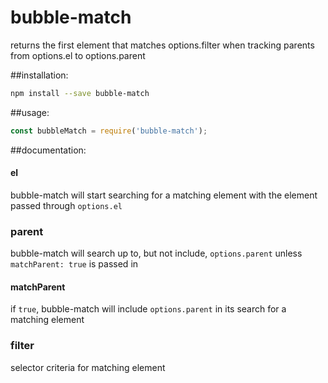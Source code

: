 # bubble-match
returns the first element that matches options.filter when tracking parents from options.el to options.parent

##installation:
```sh
npm install --save bubble-match
```

##usage:
```js
const bubbleMatch = require('bubble-match');
```

##documentation:
#### el
bubble-match will start searching for a matching element with the element passed through `options.el`

### parent
bubble-match will search up to, but not include, `options.parent` unless `matchParent: true` is passed in

#### matchParent
if `true`, bubble-match will include `options.parent` in its search for a matching element

### filter
selector criteria for matching element
